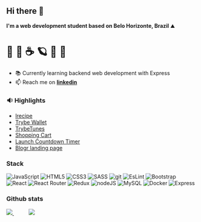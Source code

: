 ## Hi there 👋

<strong>I'm a web development student based on Belo Horizonte, Brazil</strong> ⛰️
#  🧗‍ 🥾  ☕  🪐  🐶 🛫

- 📚 Currently learning backend web development with Express 
- 📫 Reach me on <strong>[linkedin](http://www.linkedin.com/in/renato-dourado-b1b301112)</strong>

###  :sound: Highlights 
  - [Irecipe](https://github.com/RenatoDourad0/Project_Irecipe)
  - [Trybe Wallet](https://github.com/RenatoDourad0/Trybe_Wallet_Project)
  - [TrybeTunes](https://github.com/RenatoDourad0/Project_TrybeTunes)
  - [Shopping Cart](https://github.com/RenatoDourad0/Project_Shopping_Cart_Trybe)
  - [Launch Countdown Timer](https://github.com/RenatoDourad0/Project_Launch_Countdown_Timer_FrontendMentor)
  - [Blogr landing page](https://github.com/RenatoDourad0/Project_Blogr_Landing_Page_FrontendMentor)

  ### Stack
  ![JavaScript](https://img.shields.io/badge/javascript-%23323330.svg?style=for-the-badge&logo=javascript&logoColor=%23F7DF1E)
  ![HTML5](https://img.shields.io/badge/html5-%23E34F26.svg?style=for-the-badge&logo=html5&logoColor=white)
  ![CSS3](https://img.shields.io/badge/css3-%231572B6.svg?style=for-the-badge&logo=css3&logoColor=white)
  ![SASS](https://img.shields.io/badge/SASS-hotpink.svg?style=for-the-badge&logo=SASS&logoColor=white)
  ![git]( https://img.shields.io/badge/git-%23323330?style=for-the-badge&logo=git&logoColor=white)
  ![EsLint]( https://img.shields.io/badge/EsLint-purple?style=for-the-badge&logo=eslint&logoColor=white)
  ![Bootstrap](https://img.shields.io/badge/bootstrap-%23563D7C.svg?style=for-the-badge&logo=bootstrap&logoColor=white)
  ![React](https://img.shields.io/badge/react-%2320232a.svg?style=for-the-badge&logo=react&logoColor=%2361DAFB)
  ![React Router](https://img.shields.io/badge/React_Router-CA4245?style=for-the-badge&logo=react-router&logoColor=white)
  ![Redux](https://img.shields.io/badge/redux-%23593d88.svg?style=for-the-badge&logo=redux&logoColor=white)
  ![nodeJS]( https://img.shields.io/badge/Node.js-339933?style=for-the-badge&logo=nodedotjs&logoColor=white)
  ![MySQL]( https://img.shields.io/badge/mysql-lightblue?style=for-the-badge&logo=mysql&logoColor=black)
  ![Docker]( https://img.shields.io/badge/Docker-blue?style=for-the-badge&logo=docker&logoColor=white)
  ![Express]( https://img.shields.io/badge/express-black?style=for-the-badge&logo=express&logoColor=white)
  
  <!--
  Jest
  RTL
  -->

  ### Github stats
<div>
  <a href="#">
    <img align="bottom" src="https://github-readme-stats.vercel.app/api/top-langs/?username=RenatoDourad0&layout=compact"/>
  </a>
   &nbsp &nbsp &nbsp &nbsp &nbsp
  <a href="#">
    <img align="bottom" src="https://github-readme-stats.vercel.app/api?username=RenatoDourad0&hide_rank=true&hide=stars,contribs&hide_title=true&count_private=true"/>
  </a>
</div>

<!--
[![Anurag's GitHub stats](https://github-readme-stats.vercel.app/api?username=RenatoDourad0&show_icons=true)](https://github.com/anuraghazra/github-readme-stats)
[![Top Langs](https://github-readme-stats.vercel.app/api/top-langs/?username=RenatoDourad0)](https://github.com/anuraghazra/github-readme-stats)

**RenatoDourad0/RenatoDourad0** is a ✨ _special_ ✨ repository because its `README.md` (this file) appears on your GitHub profile.

Here are some ideas to get you started:

- 🔭 I’m currently working on ...
- 🌱 I’m currently learning ...
- 👯 I’m looking to collaborate on ...
- 🤔 I’m looking for help with ...
- 💬 Ask me about ...
- 📫 How to reach me: ...
- 😄 Pronouns: ...
- ⚡ Fun fact: ...
-->
